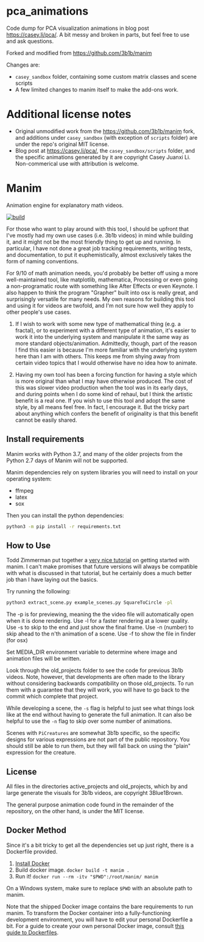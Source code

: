 # pca_animations

Code dump for PCA visualization animations in blog post https://casey.li/pca/. A bit messy and broken in parts, but feel free to use and ask questions.

Forked and modified from https://github.com/3b1b/manim

Changes are:

* `casey_sandbox` folder, containing some custom matrix classes and scene scripts
* A few limited changes to manim itself to make the add-ons work.

# Additional license notes

* Original unmodified work from the https://github.com/3b1b/manim fork, and additions under `casey_sandbox` (with exception of `scripts` folder) are under the repo's original MIT license.
* Blog post at https://casey.li/pca/, the `casey_sandbox/scripts` folder, and the specific animations generated by it are copyright Casey Juanxi Li. Non-commerical use with attribution is welcome.

# Manim
Animation engine for explanatory math videos.

[![build](https://img.shields.io/travis/3b1b/manim.svg "Travis build status")](https://travis-ci.com/3b1b/manim)


For those who want to play around with this tool, I should be upfront that I've mostly had my own use cases (i.e. 3b1b videos) in mind while building it, and it might not be the most friendly thing to get up and running.  In particular, I have not done a great job tracking requirements, writing
tests, and documentation, to put it euphemistically, almost exclusively takes the form of naming conventions.

For 9/10 of math animation needs, you'd probably be better off using a more well-maintained tool, like matplotlib, mathematica, Processing or even going a non-programatic route with something like After Effects or even Keynote. I also happen to think the program "Grapher" built into osx is really great, and surprisingly versatile for many needs.  My own reasons for building this tool and using it for videos are twofold, and I'm not sure how well they apply to other people's use cases.

  1) If I wish to work with some new type of mathematical thing (e.g. a fractal), or to experiment with a different type of animation, it's easier to work it into the underlying system and manipulate it the same way as more standard objects/animation.  Admittedly, though, part of the reason I find this easier is because I'm more familiar with the underlying system here than I am with others.  This keeps me from shying away from certain video topics that I would otherwise have no idea how to animate.

  2) Having my own tool has been a forcing function for having a style which is more original than what I may have otherwise produced. The cost of this was slower video production when the tool was in its early days, and during points when I do some kind of rehaul, but I think the artistic benefit is a real one.  If you wish to use this tool and adopt the same style, by all means feel free.  In fact, I encourage it.  But the tricky part about anything which confers the benefit of originality is that this benefit cannot be easily shared.


## Install requirements

Manim works with Python 3.7, and many of the older projects from the Python 2.7 days of Manim will not be supported.

Manim dependencies rely on system libraries you will need to install on your
operating system:
* ffmpeg
* latex
* sox

Then you can install the python dependencies:
```sh
python3 -m pip install -r requirements.txt
```

## How to Use
Todd Zimmerman put together a [very nice tutorial](https://talkingphysics.wordpress.com/2018/06/11/learning-how-to-animate-videos-using-manim-series-a-journey/) on getting started with manim.  I can't make promises that future versions will always be compatible with what is discussed in that tutorial, but he certainly does a much better job than I have laying out the basics.

Try running the following:
```sh
python3 extract_scene.py example_scenes.py SquareToCircle -pl
```

The -p is for previewing, meaning the the video file will automatically open when it is done rendering.
Use -l for a faster rendering at a lower quality.
Use -s to skip to the end and just show the final frame.
Use -n (number) to skip ahead to the n'th animation of a scene.
Use -f to show the file in finder (for osx)

Set MEDIA_DIR environment variable to determine where image and animation files will be written.

Look through the old_projects folder to see the code for previous 3b1b videos.  Note, however, that developments are often made to the library without considering backwards compatibility on those old_projects.  To run them with a guarantee that they will work, you will have to go back to the commit which complete that project.

While developing a scene, the `-s` flag is helpful to just see what things look like at the end without having to generate the full animation.  It can also be helpful to use the `-n` flag to skip over some number of animations.

Scenes with `PiCreatures` are somewhat 3b1b specific, so the specific designs for various expressions are not part of the public repository.  You should still be able to run them, but they will fall back on using the "plain" expression for the creature.

## License

All files in the directories active_projects and old_projects, which by and large generate the visuals for 3b1b videos, are copyright 3Blue1Brown.

The general purpose animation code found in the remainder of the repository, on the other hand, is under the MIT license.

## Docker Method
Since it's a bit tricky to get all the dependencies set up just right, there is
a Dockerfile provided.

1. [Install Docker](https://www.docker.com/products/overview)
2. Build docker image. `docker build -t manim .`
3. Run it! `docker run --rm -itv "$PWD":/root/manim/ manim`


On a Windows system, make sure to replace `$PWD` with an absolute path to manim.

Note that the shipped Docker image contains the bare requirements to run manim. To transform the Docker container into a fully-functioning development environment, you will have to edit your personal Dockerfile a bit. For a guide to create your own personal Docker image, consult [this guide to Dockerfiles](https://www.howtoforge.com/tutorial/how-to-create-docker-images-with-dockerfile/).
